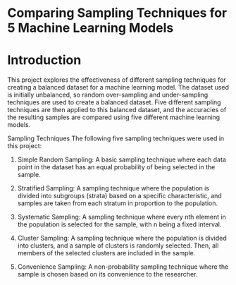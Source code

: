 # Comparing Sampling Techniques for 5 Machine Learning Models
# Introduction
This project explores the effectiveness of different sampling techniques for creating a balanced dataset for a machine learning model. The dataset used is initially unbalanced, so random over-sampling and under-sampling techniques are used to create a balanced dataset. Five different sampling techniques are then applied to this balanced dataset, and the accuracies of the resulting samples are compared using five different machine learning models.

Sampling Techniques
The following five sampling techniques were used in this project:

1. Simple Random Sampling: A basic sampling technique where each data point in the dataset has an equal probability of being selected in the sample.

2. Stratified Sampling: A sampling technique where the population is divided into subgroups (strata) based on a specific characteristic, and samples are taken from each stratum in proportion to the population.

3. Systematic Sampling: A sampling technique where every nth element in the population is selected for the sample, with n being a fixed interval.

4. Cluster Sampling: A sampling technique where the population is divided into clusters, and a sample of clusters is randomly selected. Then, all members of the selected clusters are included in the sample.

5. Convenience Sampling: A non-probability sampling technique where the sample is chosen based on its convenience to the researcher.
